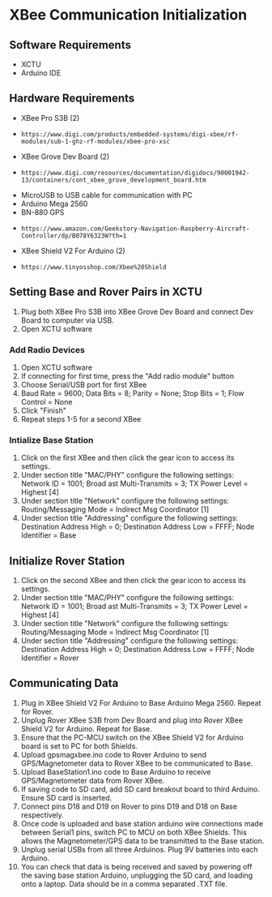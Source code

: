 # XBee Communication Initialization
## Software Requirements
- XCTU
- Arduino IDE
## Hardware Requirements
- XBee Pro S3B (2)
-     https://www.digi.com/products/embedded-systems/digi-xbee/rf-modules/sub-1-ghz-rf-modules/xbee-pro-xsc
- XBee Grove Dev Board (2)
-     https://www.digi.com/resources/documentation/digidocs/90001942-13/containers/cont_xbee_grove_development_board.htm
- MicroUSB to USB cable for communication with PC
- Arduino Mega 2560
- BN-880 GPS
-     https://www.amazon.com/Geekstory-Navigation-Raspberry-Aircraft-Controller/dp/B078Y6323W?th=1
- XBee Shield V2 For Arduino (2)
-     https://www.tinyosshop.com/Xbee%20Shield
## Setting Base and Rover Pairs in XCTU
1. Plug both XBee Pro S3B into XBee Grove Dev Board and connect Dev Board to computer via USB.
2. Open XCTU software
### Add Radio Devices
1. Open XCTU software
2. If connecting for first time, press the "Add radio module" button
3. Choose Serial/USB port for first XBee
4. Baud Rate = 9600; Data Bits = 8; Parity = None; Stop Bits = 1; Flow Control = None
5. Click "Finish"
6. Repeat steps 1-5 for a second XBee
### Intialize Base Station
1. Click on the first XBee and then click the gear icon to access its settings.
2. Under section title "MAC/PHY" configure the following settings: Network ID = 1001; Broad ast Multi-Transmits = 3; TX Power Level = Highest [4]
3. Under section title "Network" configure the following settings: Routing/Messaging Mode = Indirect Msg Coordinator [1]
4. Under section title "Addressing" configure the following settings: Destination Address High = 0; Destination Address Low = FFFF; Node Identifier = Base
## Initialize Rover Station
1. Click on the second XBee and then click the gear icon to access its settings.
2. Under section title "MAC/PHY" configure the following settings: Network ID = 1001; Broad ast Multi-Transmits = 3; TX Power Level = Highest [4]
3. Under section title "Network" configure the following settings: Routing/Messaging Mode = Indirect Msg Coordinator [1]
4. Under section title "Addressing" configure the following settings: Destination Address High = 0; Destination Address Low = FFFF; Node Identifier = Rover
## Communicating Data
1. Plug in XBee Shield V2 For Arduino to Base Arduino Mega 2560. Repeat for Rover.
2. Unplug Rover XBee S3B from Dev Board and plug into Rover XBee Shield V2 for Arduino. Repeat for Base.
3. Ensure that the PC-MCU switch on the XBee Shield V2 for Arduino board is set to PC for both Shields.
4. Upload gpsmagxbee.ino code to Rover Arduino to send GPS/Magnetometer data to Rover XBee to be communicated to Base.
5. Upload BaseStation1.ino code to Base Arduino to receive GPS/Magnetometer data from Rover XBee.
6. If saving code to SD card, add SD card breakout board to third Arduino. Ensure SD card is inserted.
7. Connect pins D18 and D19 on Rover to pins D19 and D18 on Base respectively.
8. Once code is uploaded and base station arduino wire connections made between Serial1 pins, switch PC to MCU on both XBee Shields. This allows the Magnetometer/GPS data to be transmitted to the Base station.
9. Unplug serial USBs from all three Arduinos. Plug 9V batteries into each Arduino.
10. You can check that data is being received and saved by powering off the saving base station Arduino, unplugging the SD card, and loading onto a laptop. Data should be in a comma separated .TXT file.
